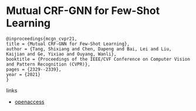# Mutual CRF-GNN for Few-Shot Learning

```
@inproceedings{mcgn_cvpr21,
title = {Mutual CRF-GNN for Few-Shot Learning},
author = {Tang, Shixiang and Chen, Dapeng and Bai, Lei and Liu, Kaijian and Ge, Yixiao and Ouyang, Wanli},
booktitle = {Proceedings of the IEEE/CVF Conference on Computer Vision and Pattern Recognition (CVPR)},
pages = {2329--2339},
year = {2021}
}
```
links
- [openaccess](http://openaccess.thecvf.com//content/CVPR2021/html/Tang_Mutual_CRF-GNN_for_Few-Shot_Learning_CVPR_2021_paper.html)

